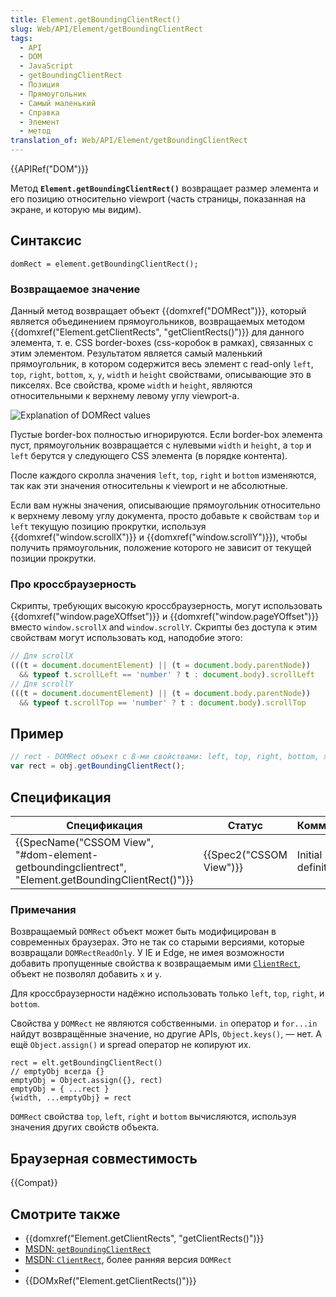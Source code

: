 ```yaml
---
title: Element.getBoundingClientRect()
slug: Web/API/Element/getBoundingClientRect
tags:
  - API
  - DOM
  - JavaScript
  - getBoundingClientRect
  - Позиция
  - Прямоугольник
  - Самый маленький
  - Справка
  - Элемент
  - метод
translation_of: Web/API/Element/getBoundingClientRect
---
```


{{APIRef("DOM")}}

Метод **`Element.getBoundingClientRect()`** возвращает размер элемента и его позицию относительно viewport (часть страницы, показанная на экране, и которую мы видим).

## Синтаксис

```
domRect = element.getBoundingClientRect();
```

### Возвращаемое значение

Данный метод возвращает объект {{domxref("DOMRect")}}, который является объединением прямоугольников, возвращаемых методом {{domxref("Element.getClientRects", "getClientRects()")}} для данного элемента, т. е. CSS border-boxes (css-коробок в рамках), связанных с этим элементом. Результатом является самый маленький прямоугольник, в котором содержится весь элемент с read-only `left`, `top`, `right`, `bottom`, `x`, `y`, `width` и `height` свойствами, описывающие это в пикселях. Все свойства, кроме `width` и `height`, являются относительными к верхнему левому углу viewport-а.

![Explanation of DOMRect values](https://mdn.mozillademos.org/files/15087/rect.png)

Пустые border-box полностью игнорируются. Если border-box элемента пуст, прямоугольник возвращается с нулевыми `width` и `height`, а `top` и `left` берутся у следующего CSS элемента (в порядке контента).

После каждого скролла значения `left`, `top`, `right` и `bottom` изменяются, так как эти значения относительны к viewport и не абсолютные.

Если вам нужны значения, описывающие прямоугольник относительно к верхнему левому углу документа, просто добавьте к свойствам `top` и `left` текущую позицию прокрутки, используя {{domxref("window.scrollX")}} и {{domxref("window.scrollY")}}), чтобы получить прямоугольник, положение которого не зависит от текущей позиции прокрутки.

### Про кроссбраузерность

Скрипты, требующих высокую кроссбраузерность, могут использовать {{domxref("window.pageXOffset")}} и {{domxref("window.pageYOffset")}} вместо `window.scrollX` and `window.scrollY`. Скрипты без доступа к этим свойствам могут использовать код, наподобие этого:

```js
// Для scrollX
(((t = document.documentElement) || (t = document.body.parentNode))
  && typeof t.scrollLeft == 'number' ? t : document.body).scrollLeft
// Для scrollY
(((t = document.documentElement) || (t = document.body.parentNode))
  && typeof t.scrollTop == 'number' ? t : document.body).scrollTop
```

## Пример

```js
// rect - DOMRect объект с 8-ми свойствами: left, top, right, bottom, x, y, width, height
var rect = obj.getBoundingClientRect();
```

## Спецификация

| Спецификация                                                                                                                         | Статус                           | Комментарий        |
| ------------------------------------------------------------------------------------------------------------------------------------ | -------------------------------- | ------------------ |
| {{SpecName("CSSOM View", "#dom-element-getboundingclientrect", "Element.getBoundingClientRect()")}} | {{Spec2("CSSOM View")}} | Initial definition |

### Примечания

Возвращаемый `DOMRect` объект может быть модифицирован в современных браузерах. Это не так со старыми версиями, которые возвращали `DOMRectReadOnly`. У IE и Edge, не имея возможности добавить пропущенные свойства к возвращаемым ими [`ClientRect`](<https://msdn.microsoft.com/en-us/library/hh826029(VS.85).aspx>), объект не позволял добавить `x` и `y`.

Для кроссбраузерности надёжно использовать только `left`, `top`, `right`, и `bottom`.

Свойства у `DOMRect` не являются собственными. `in` оператор и `for...in` найдут возвращённые значение, но другие APIs, `Object.keys()`, — нет. А ещё `Object.assign()` и spread оператор не копируют их.

```
rect = elt.getBoundingClientRect()
// emptyObj всегда {}
emptyObj = Object.assign({}, rect)
emptyObj = { ...rect }
{width, ...emptyObj} = rect
```

`DOMRect` свойства `top`, `left`, `right` и `bottom` вычисляются, используя значения других свойств объекта.

## Браузерная совместимость

{{Compat}}

## Смотрите также

- {{domxref("Element.getClientRects", "getClientRects()")}}
- [MSDN: `getBoundingClientRect`](<https://msdn.microsoft.com/en-us/library/ms536433(VS.85).aspx>)
- [MSDN: `ClientRect`](<https://msdn.microsoft.com/en-us/library/hh826029(VS.85).aspx>), более ранняя версия `DOMRect`
-
- {{DOMxRef("Element.getClientRects()")}}
